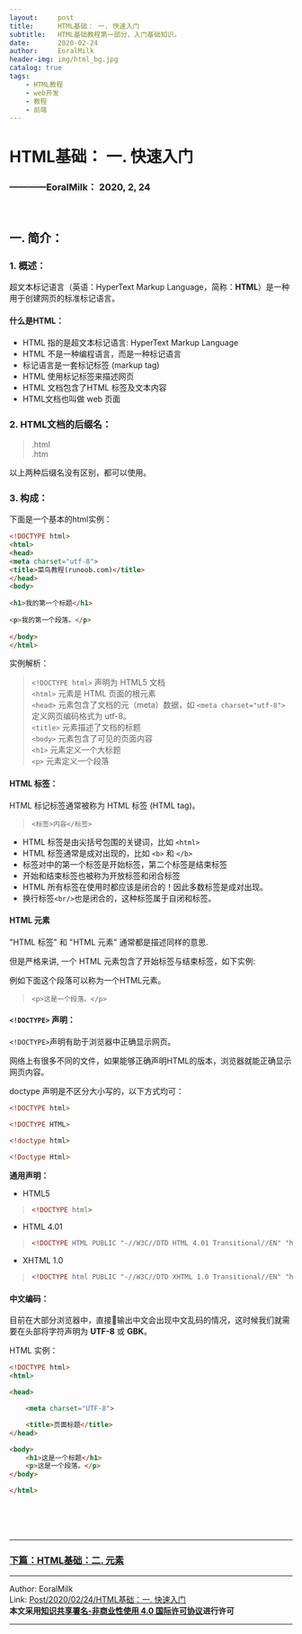 ```yaml
---
layout:     post                    
title:      HTML基础： 一. 快速入门             
subtitle:   HTML基础教程第一部分，入门基础知识。
date:       2020-02-24           
author:     EoralMilk             
header-img: img/html_bg.jpg    
catalog: true                    
tags:        
    - HTML教程
    - web开发
    - 教程
    - 前端
---
```



# HTML基础： 一. 快速入门
### ————EoralMilk： 2020, 2, 24
<br/>  

## 一. 简介：
### 1. 概述：
超文本标记语言（英语：HyperText Markup Language，简称：**HTML**）是一种用于创建网页的标准标记语言。

#### 什么是HTML：
- HTML 指的是超文本标记语言: HyperText Markup Language
- HTML 不是一种编程语言，而是一种标记语言
- 标记语言是一套标记标签 (markup tag)
- HTML 使用标记标签来描述网页
- HTML 文档包含了HTML 标签及文本内容
- HTML文档也叫做 web 页面


### 2. HTML文档的后缀名：  
> .html  
> .htm  

以上两种后缀名没有区别，都可以使用。

### 3. 构成： 
下面是一个基本的html实例：  

```html
<!DOCTYPE html>
<html>
<head>
<meta charset="utf-8">
<title>菜鸟教程(runoob.com)</title>
</head>
<body>
 
<h1>我的第一个标题</h1>
 
<p>我的第一个段落。</p>
 
</body>
</html>
```  

实例解析： 

> `<!DOCTYPE html>`   声明为 HTML5 文档  
> `<html>`            元素是 HTML 页面的根元素  
> `<head>`            元素包含了文档的元（meta）数据，如 `<meta charset="utf-8">` 定义网页编码格式为 utf-8。  
> `<title>`           元素描述了文档的标题  
> `<body>`            元素包含了可见的页面内容  
> `<h1>`              元素定义一个大标题  
> `<p>`               元素定义一个段落  

#### HTML 标签：  
HTML 标记标签通常被称为 HTML 标签 (HTML tag)。 

> `<标签>内容</标签>`

- HTML 标签是由尖括号包围的关键词，比如 `<html>`
- HTML 标签通常是成对出现的，比如 `<b>` 和 `</b>`
- 标签对中的第一个标签是开始标签，第二个标签是结束标签
- 开始和结束标签也被称为开放标签和闭合标签
- HTML 所有标签在使用时都应该是闭合的！因此多数标签是成对出现。
- 换行标签`<br/>`也是闭合的，这种标签属于自闭和标签。 

#### HTML 元素
"HTML 标签" 和 "HTML 元素" 通常都是描述同样的意思.

但是严格来讲, 一个 HTML 元素包含了开始标签与结束标签，如下实例:

例如下面这个段落可以称为一个HTML元素。
> `<p>这是一个段落。</p>`

#### `<!DOCTYPE>` 声明： 
`<!DOCTYPE>`声明有助于浏览器中正确显示网页。

网络上有很多不同的文件，如果能够正确声明HTML的版本，浏览器就能正确显示网页内容。

doctype 声明是不区分大小写的，以下方式均可： 

```html
<!DOCTYPE html>

<!DOCTYPE HTML>

<!doctype html>

<!Doctype Html>
```  

**通用声明：**

- HTML5
> ```html
> <!DOCTYPE html>
> ```


- HTML 4.01
> ```html
> <!DOCTYPE HTML PUBLIC "-//W3C//DTD HTML 4.01 Transitional//EN" "http://www.w3.org/TR/html4/loose.dtd">
> ```

- XHTML 1.0
> ```html
> <!DOCTYPE html PUBLIC "-//W3C//DTD XHTML 1.0 Transitional//EN" "http://www.w3.org/TR/xhtml1/DTD/xhtml1-transitional.dtd">
> ```

#### 中文编码：
目前在大部分浏览器中，直接输出中文会出现中文乱码的情况，这时候我们就需要在头部将字符声明为 **UTF-8** 或 **GBK**。

HTML 实例：  

```html
<!DOCTYPE html>
<html>

<head>

    <meta charset="UTF-8">

    <title>页面标题</title>
</head>

<body>
    <h1>这是一个标题</h1>
    <p>这是一个段落。</p> 
</body>

</html>
```  
<br/>  
<br/>
<br/>

---  

### [下篇：HTML基础：二. 元素](https://eoralmilk.github.io/2020/02/24/HTML%E5%9F%BA%E7%A1%80-%E4%BA%8C/)


---  

Author: EoralMilk  
Link: [Post/2020/02/24/HTML基础：一. 快速入门](https://eoralmilk.github.io/2020/02/24/HTML%E5%9F%BA%E7%A1%80-%E4%B8%80/)   
**本文采用[知识共享署名-非商业性使用 4.0 国际许可协议](https://creativecommons.org/licenses/by-nc-sa/4.0/)进行许可**  

---  
